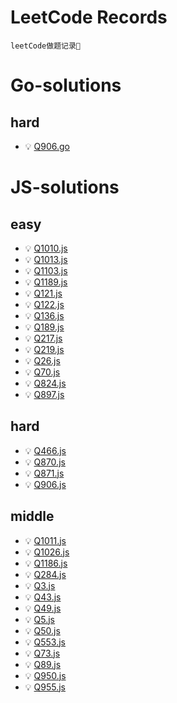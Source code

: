 # LeetCode Records
    leetCode做题记录📝
    

# Go-solutions

## hard

- 💡 [Q906.go](https://github.com/Hellottxo/leetcode-records/blob/master/Go-solutions/hard/Q906.go)


# JS-solutions

## easy

- 💡 [Q1010.js](https://github.com/Hellottxo/leetcode-records/blob/master/JS-solutions/easy/Q1010.js)
- 💡 [Q1013.js](https://github.com/Hellottxo/leetcode-records/blob/master/JS-solutions/easy/Q1013.js)
- 💡 [Q1103.js](https://github.com/Hellottxo/leetcode-records/blob/master/JS-solutions/easy/Q1103.js)
- 💡 [Q1189.js](https://github.com/Hellottxo/leetcode-records/blob/master/JS-solutions/easy/Q1189.js)
- 💡 [Q121.js](https://github.com/Hellottxo/leetcode-records/blob/master/JS-solutions/easy/Q121.js)
- 💡 [Q122.js](https://github.com/Hellottxo/leetcode-records/blob/master/JS-solutions/easy/Q122.js)
- 💡 [Q136.js](https://github.com/Hellottxo/leetcode-records/blob/master/JS-solutions/easy/Q136.js)
- 💡 [Q189.js](https://github.com/Hellottxo/leetcode-records/blob/master/JS-solutions/easy/Q189.js)
- 💡 [Q217.js](https://github.com/Hellottxo/leetcode-records/blob/master/JS-solutions/easy/Q217.js)
- 💡 [Q219.js](https://github.com/Hellottxo/leetcode-records/blob/master/JS-solutions/easy/Q219.js)
- 💡 [Q26.js](https://github.com/Hellottxo/leetcode-records/blob/master/JS-solutions/easy/Q26.js)
- 💡 [Q70.js](https://github.com/Hellottxo/leetcode-records/blob/master/JS-solutions/easy/Q70.js)
- 💡 [Q824.js](https://github.com/Hellottxo/leetcode-records/blob/master/JS-solutions/easy/Q824.js)
- 💡 [Q897.js](https://github.com/Hellottxo/leetcode-records/blob/master/JS-solutions/easy/Q897.js)

## hard

- 💡 [Q466.js](https://github.com/Hellottxo/leetcode-records/blob/master/JS-solutions/hard/Q466.js)
- 💡 [Q870.js](https://github.com/Hellottxo/leetcode-records/blob/master/JS-solutions/hard/Q870.js)
- 💡 [Q871.js](https://github.com/Hellottxo/leetcode-records/blob/master/JS-solutions/hard/Q871.js)
- 💡 [Q906.js](https://github.com/Hellottxo/leetcode-records/blob/master/JS-solutions/hard/Q906.js)

## middle

- 💡 [Q1011.js](https://github.com/Hellottxo/leetcode-records/blob/master/JS-solutions/middle/Q1011.js)
- 💡 [Q1026.js](https://github.com/Hellottxo/leetcode-records/blob/master/JS-solutions/middle/Q1026.js)
- 💡 [Q1186.js](https://github.com/Hellottxo/leetcode-records/blob/master/JS-solutions/middle/Q1186.js)
- 💡 [Q284.js](https://github.com/Hellottxo/leetcode-records/blob/master/JS-solutions/middle/Q284.js)
- 💡 [Q3.js](https://github.com/Hellottxo/leetcode-records/blob/master/JS-solutions/middle/Q3.js)
- 💡 [Q43.js](https://github.com/Hellottxo/leetcode-records/blob/master/JS-solutions/middle/Q43.js)
- 💡 [Q49.js](https://github.com/Hellottxo/leetcode-records/blob/master/JS-solutions/middle/Q49.js)
- 💡 [Q5.js](https://github.com/Hellottxo/leetcode-records/blob/master/JS-solutions/middle/Q5.js)
- 💡 [Q50.js](https://github.com/Hellottxo/leetcode-records/blob/master/JS-solutions/middle/Q50.js)
- 💡 [Q553.js](https://github.com/Hellottxo/leetcode-records/blob/master/JS-solutions/middle/Q553.js)
- 💡 [Q73.js](https://github.com/Hellottxo/leetcode-records/blob/master/JS-solutions/middle/Q73.js)
- 💡 [Q89.js](https://github.com/Hellottxo/leetcode-records/blob/master/JS-solutions/middle/Q89.js)
- 💡 [Q950.js](https://github.com/Hellottxo/leetcode-records/blob/master/JS-solutions/middle/Q950.js)
- 💡 [Q955.js](https://github.com/Hellottxo/leetcode-records/blob/master/JS-solutions/middle/Q955.js)


